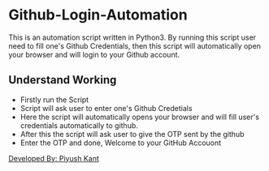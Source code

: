 # Github-Login-Automation
This is an automation script written in Python3. By running this script user need to fill one's Github Credentials, then this script will automatically open your browser and will login to your Github account.


## Understand Working
* Firstly run the Script
* Script will ask user to enter one's Github Credetials
* Here the script will automatically opens your browser and will fill user's credentials automatically to github.
* After this the script will ask user to give the OTP sent by the github
* Enter the OTP and done, Welcome to your GitHub Accouont

[Developed By: Piyush Kant](https://www.linkedin.com/in/piyush-kant-254a1b14a/)
